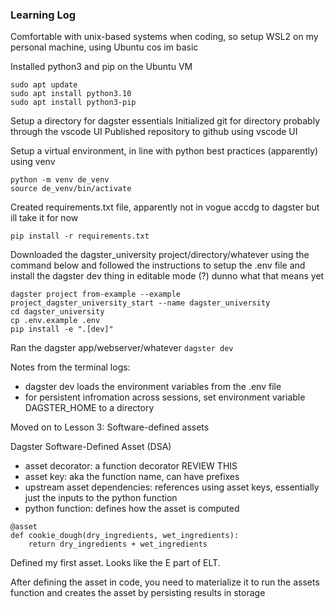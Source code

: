 ### Learning Log

Comfortable with unix-based systems when coding, so setup WSL2 on my personal machine, using Ubuntu cos im basic

Installed python3 and pip on the Ubuntu VM

```
sudo apt update
sudo apt install python3.10
sudo apt install python3-pip
```

Setup a directory for dagster essentials
Initialized git for directory probably through the vscode UI
Published repository to github using vscode UI 


Setup a virtual environment, in line with python best practices (apparently) using venv

```
python -m venv de_venv
source de_venv/bin/activate
```

Created requirements.txt file, apparently not in vogue accdg to dagster but ill take it for now

```
pip install -r requirements.txt
```

Downloaded the dagster_university project/directory/whatever using the command below and followed the instructions to setup the .env file and install the dagster dev thing in editable mode (?) dunno what that means yet

```
dagster project from-example --example project_dagster_university_start --name dagster_university
cd dagster_university
cp .env.example .env
pip install -e ".[dev]"
```

Ran the dagster app/webserver/whatever `dagster dev`

Notes from the terminal logs:
- dagster dev loads the environment variables from the .env file
- for persistent infromation across sessions, set environment variable DAGSTER_HOME to a directory


Moved on to Lesson 3: Software-defined assets

Dagster Software-Defined Asset (DSA) 
- asset decorator: a function decorator REVIEW THIS
- asset key: aka the function name, can have prefixes 
- upstream asset dependencies: references using asset keys, essentially just the inputs to the python function
- python function: defines how the asset is computed

```
@asset
def cookie_dough(dry_ingredients, wet_ingredients):
    return dry_ingredients + wet_ingredients
```

Defined my first asset. Looks like the E part of ELT. 

After defining the asset in code, you need to materialize it to run the assets function and creates the asset by persisting results in storage